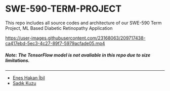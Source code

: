 # SWE-590-TERM-PROJECT

This repo includes all source codes and architecture of our SWE-590 Term Project, ML Based Diabetic Retinopathy Application

https://user-images.githubusercontent.com/23168063/209717438-ca417ebd-5ec3-4c27-89f7-5979acfade05.mp4

##### Note: The TensorFlow model is not avaliable in this repo due to size limitations.

---

* [Enes Hakan İbil](https://github.com/1773-1863)
* [Sadık Kuzu](https://github.com/sadikkuzu)
